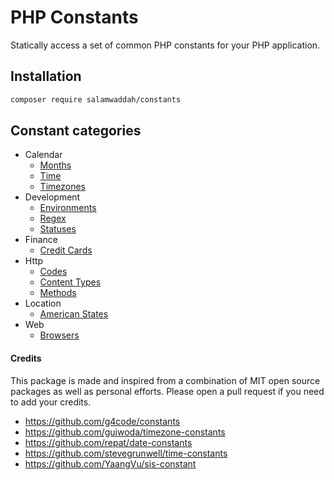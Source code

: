 # PHP Constants

Statically access a set of common PHP constants for your PHP application.

## Installation

```bash
composer require salamwaddah/constants
```

## Constant categories

- Calendar
    - [Months](src/Calendar/Months.php)
    - [Time](src/Calendar/Time.php)
    - [Timezones](src/Calendar/Timezones.php)
- Development
    - [Environments](src/Development/Environments.php)
    - [Regex](src/Development/Regex.php)
    - [Statuses](src/Development/Statuses.php)
- Finance
    - [Credit Cards](src/Finance/CreditCards.php)
- Http
    - [Codes](src/Http/Codes.php)
    - [Content Types](src/Http/ContentTypes.php)
    - [Methods](src/Http/Methods.php)
- Location
    - [American States](src/Location/AmericanStates.php)
- Web
    - [Browsers](src/Web/Browsers.php)

#### Credits

This package is made and inspired from a combination of MIT open source packages as well as personal efforts. Please
open a pull request if you need to add your credits.

- https://github.com/g4code/constants
- https://github.com/guiwoda/timezone-constants
- https://github.com/repat/date-constants
- https://github.com/stevegrunwell/time-constants
- https://github.com/YaangVu/sis-constant